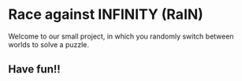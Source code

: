 # Race against INFINITY (RaIN)

Welcome to our small project, in which you randomly switch between worlds
to solve a puzzle.

## Have fun!!
